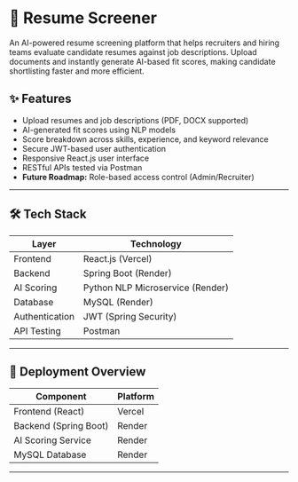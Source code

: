 # 📄 Resume Screener

An AI-powered resume screening platform that helps recruiters and hiring teams evaluate candidate resumes against job descriptions. Upload documents and instantly generate AI-based fit scores, making candidate shortlisting faster and more efficient.

## ✨ Features

- Upload resumes and job descriptions (PDF, DOCX supported)
- AI-generated fit scores using NLP models
- Score breakdown across skills, experience, and keyword relevance
- Secure JWT-based user authentication
- Responsive React.js user interface
- RESTful APIs tested via Postman
- **Future Roadmap:** Role-based access control (Admin/Recruiter)

---

## 🛠️ Tech Stack

| Layer           | Technology                  |
|-----------------|------------------------------|
| Frontend        | React.js (Vercel)            |
| Backend         | Spring Boot (Render)         |
| AI Scoring      | Python NLP Microservice (Render) |
| Database        | MySQL (Render)               |
| Authentication  | JWT (Spring Security)        |
| API Testing     | Postman                      |

---

## 🚀 Deployment Overview

| Component           | Platform      |
|---------------------|---------------|
| Frontend (React)    | Vercel        |
| Backend (Spring Boot) | Render      |
| AI Scoring Service  | Render        |
| MySQL Database      | Render        |

---

